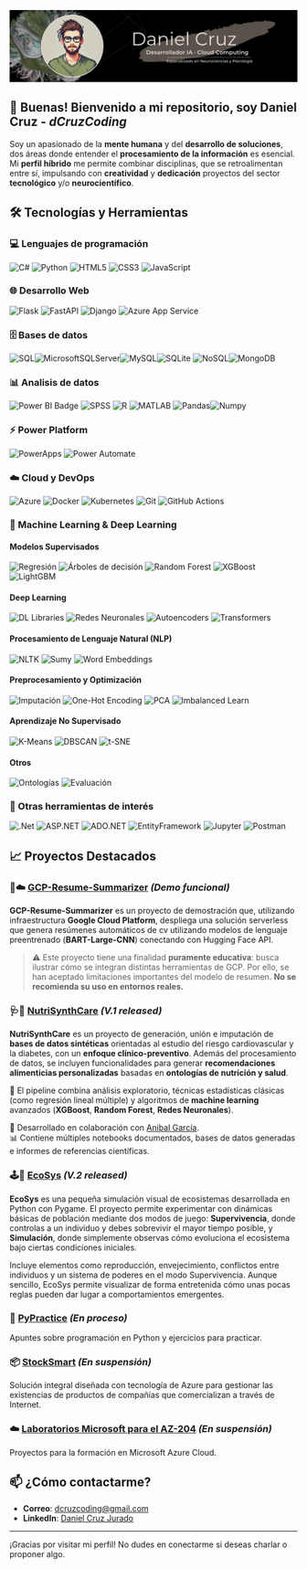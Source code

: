 ![Banner para Github](banner-github.png)

## 👋 Buenas! Bienvenido a mi repositorio, soy Daniel Cruz - *dCruzCoding*

Soy un apasionado de la **mente humana** y del **desarrollo de soluciones**, dos áreas donde entender el **procesamiento de la información** es esencial. Mi **perfil híbrido** me permite combinar disciplinas, que se retroalimentan entre sí, impulsando con **creatividad** y **dedicación** proyectos del sector **tecnológico** y/o **neurocientífico**.


## 🛠️ Tecnologías y Herramientas

### 💻 Lenguajes de programación
![C#](https://img.shields.io/badge/c%23-%2368217A.svg?style=for-the-badge&logo=csharp&logoColor=white) ![Python](https://img.shields.io/badge/python-3670A0?style=for-the-badge&logo=python&logoColor=ffdd54) ![HTML5](https://img.shields.io/badge/HTML5-E34F26?style=for-the-badge&logo=html5&logoColor=white) ![CSS3](https://img.shields.io/badge/CSS3-1572B6?style=for-the-badge&logo=css3&logoColor=white) ![JavaScript](https://img.shields.io/badge/JavaScript-F7DF1E?style=for-the-badge&logo=javascript&logoColor=black)

### 🌐 Desarrollo Web  
![Flask](https://img.shields.io/badge/Flask-000000?style=for-the-badge&logo=flask&logoColor=white) ![FastAPI](https://img.shields.io/badge/FastAPI-009688?style=for-the-badge&logo=fastapi&logoColor=white) ![Django](https://img.shields.io/badge/Django-%23092E20.svg?style=for-the-badge&logo=django&logoColor=white) ![Azure App Service](https://img.shields.io/badge/Azure_Web_Apps-0078D4?style=for-the-badge&logo=microsoft-azure&logoColor=white)

### 🗄️ Bases de datos
![SQL](https://img.shields.io/badge/sql-%23008080.svg?style=for-the-badge)![MicrosoftSQLServer](https://img.shields.io/badge/Microsoft%20SQL%20Sever-00ADAD?style=for-the-badge&logo=microsoft%20sql%20server&logoColor=white)![MySQL](https://img.shields.io/badge/mysql-%234479a1.svg?style=for-the-badge&logo=mysql&logoColor=white)![SQLite](https://img.shields.io/badge/sqlite-%23003b57.svg?style=for-the-badge&logo=sqlite&logoColor=white)   ![NoSQL](https://img.shields.io/badge/NoSQL-%232E692E.svg?style=for-the-badge)![MongoDB](https://img.shields.io/badge/MongoDB-%2359C256.svg?style=for-the-badge&logo=mongodb&logoColor=white)

### 📊 Analisis de datos
![Power BI Badge](https://img.shields.io/badge/Power%20BI-%23C2A13D.svg?style=for-the-badge&logo=powerbi&logoColor=white) ![SPSS](https://img.shields.io/badge/spss-%23ee4353.svg?style=for-the-badge&logo=spss&logoColor=white) ![R](https://img.shields.io/badge/r-%23425A7D.svg?style=for-the-badge&logo=r&logoColor=white) ![MATLAB](https://img.shields.io/badge/MATLAB-%23007ACC.svg?style=for-the-badge&logo=matlab&logoColor=white)
 ![Pandas](https://img.shields.io/badge/pandas-%23150458.svg?style=for-the-badge&logo=pandas&logoColor=white)![Numpy](https://img.shields.io/badge/numpy-%23013243.svg?style=for-the-badge&logo=numpy&logoColor=white)


### ⚡ Power Platform
![PowerApps](https://img.shields.io/badge/Power%20Apps-%23D5006D.svg?style=for-the-badge&logo=powerapps&logoColor=white) ![Power Automate](https://img.shields.io/badge/Power%20Automate-%230A64A4.svg?style=for-the-badge&logo=powerautomate&logoColor=white)

### ☁️ Cloud y DevOps
![Azure](https://img.shields.io/badge/Azure-0078D4?style=for-the-badge&logo=microsoft-azure&logoColor=white) ![Docker](https://img.shields.io/badge/Docker-2496ED?style=for-the-badge&logo=docker&logoColor=white) ![Kubernetes](https://img.shields.io/badge/Kubernetes-326CE5?style=for-the-badge&logo=kubernetes&logoColor=white) ![Git](https://img.shields.io/badge/Git-%23F05032.svg?style=for-the-badge&logo=git&logoColor=white) ![GitHub Actions](https://img.shields.io/badge/GitHub_Actions-2088FF?style=for-the-badge&logo=github-actions&logoColor=white)

### 🧠 Machine Learning & Deep Learning

#### Modelos Supervisados
![Regresión](https://img.shields.io/badge/Regresión-Lineal%20%7C%20Logística-blue) ![Árboles de decisión](https://img.shields.io/badge/Árboles%20de%20Decisión-%F0%9F%8C%B2-success) ![Random Forest](https://img.shields.io/badge/Random%20Forest-%F0%9F%8C%B3-success) ![XGBoost](https://img.shields.io/badge/XGBoost-%E2%9A%A1-red) ![LightGBM](https://img.shields.io/badge/LightGBM-%E2%9C%A8-brightgreen)

#### Deep Learning
![DL Libraries](https://img.shields.io/badge/TensorFlow%20%7C%20Keras%20%7C%20PyTorch-%F0%9F%93%9A-orange) ![Redes Neuronales](https://img.shields.io/badge/Redes%20Neuronales-Feedforward%20%7C%20CNN%20%7C%20RNN%20%28LSTM%20%7C%20BiLSTM%29%20%7C%20GAN-blueviolet) ![Autoencoders](https://img.shields.io/badge/Autoencoders-VAE-6A5ACD) ![Transformers](https://img.shields.io/badge/Transformers-NLP%20%7C%20Self--Attention-blue)


#### Procesamiento de Lenguaje Natural (NLP)  
![NLTK](https://img.shields.io/badge/NLTK-Text%20Processing-yellowgreen) ![Sumy](https://img.shields.io/badge/Sumy-Text%20Summarization-green) ![Word Embeddings](https://img.shields.io/badge/Word%20Embeddings-Glove%20%7C%20Word2Vec-blueviolet)  

#### Preprocesamiento y Optimización
![Imputación](https://img.shields.io/badge/Imputación-RLM%20%7C%20RF%20%7C%20MICE--NN-lightgrey) ![One-Hot Encoding](https://img.shields.io/badge/One--Hot-Encoding-yellow) ![PCA](https://img.shields.io/badge/PCA-Reducción%20de%20Dimensiones-orange) ![Imbalanced Learn](https://img.shields.io/badge/imblearn-Manejo%20de%20Desbalanceo-blue)

#### Aprendizaje No Supervisado
![K-Means](https://img.shields.io/badge/KMeans-Clustering-important) ![DBSCAN](https://img.shields.io/badge/DBSCAN-Clustering-lightblue) ![t-SNE](https://img.shields.io/badge/tSNE-Visualización%20no%20lineal-magenta)

#### Otros
![Ontologías](https://img.shields.io/badge/Ontologías-Recomendaciones%20Nutricionales-9cf) ![Evaluación](https://img.shields.io/badge/Evaluación-Métricas%20%7C%20ROC%20%7C%20AUC-critical)

### 🧩 Otras herramientas de interés
![.Net](https://img.shields.io/badge/.NET-%235C2D91.svg?style=for-the-badge&logo=.net&logoColor=white) ![ASP.NET](https://img.shields.io/badge/ASP.NET-%234F3C61.svg?style=for-the-badge&logo=aspnetcore&logoColor=white) ![ADO.NET](https://img.shields.io/badge/ADO.NET-%234C2578.svg?style=for-the-badge&logo=adonet&logoColor=white) ![EntityFramework](https://img.shields.io/badge/Entity%20Framework-%237B3CC2.svg?style=for-the-badge&logo=ef&logoColor=white) ![Jupyter](https://img.shields.io/badge/Jupyter-%23F37626.svg?style=for-the-badge&logo=jupyter&logoColor=white) ![Postman](https://img.shields.io/badge/Postman-%23D95C2F.svg?style=for-the-badge&logo=postman&logoColor=white)


## 📈 Proyectos Destacados

### 📄☁️ [GCP-Resume-Summarizer](https://github.com/dCruzCoding/gcp-resume-summarizer) *(Demo funcional)*

**GCP-Resume-Summarizer** es un proyecto de demostración que, utilizando infraestructura **Google Cloud Platform**, despliega una solución serverless que genera resúmenes automáticos de cv utilizando modelos de lenguaje preentrenado (**BART-Large-CNN**) conectando con Hugging Face API. 

> ⚠️ Este proyecto tiene una finalidad **puramente educativa**: busca ilustrar cómo se integran distintas herramientas de GCP.
> Por ello, se han aceptado limitaciones importantes del modelo de resumen. 
> **No se recomienda su uso en entornos reales.**

### 🩺🥗 [NutriSynthCare](https://github.com/dCruzCoding/NutriSynthCare.git) *(V.1 released)*
**NutriSynthCare** es un proyecto de generación, unión e imputación de **bases de datos sintéticas** orientadas al estudio del riesgo cardiovascular y la diabetes, con un **enfoque clínico-preventivo**. Además del procesamiento de datos, se incluyen funcionalidades para generar **recomendaciones alimenticias personalizadas** basadas en **ontologías de nutrición y salud**.

🔎 El pipeline combina análisis exploratorio, técnicas estadísticas clásicas (como regresión lineal múltiple) y algoritmos de **machine learning** avanzados (**XGBoost**, **Random Forest**, **Redes Neuronales**).

🔗 Desarrollado en colaboración con [Anibal García](https://github.com/Aniballll).  
📊 Contiene múltiples notebooks documentados, bases de datos generadas e informes de referencias científicas.

### 🕹️🌿 [EcoSys](https://github.com/dCruzCoding/EcoSys.git)     *(V.2 released)*
**EcoSys** es una pequeña simulación visual de ecosistemas desarrollada en Python con Pygame. El proyecto permite experimentar con dinámicas básicas de población mediante dos modos de juego: **Supervivencia**, donde controlas a un individuo y debes sobrevivir el mayor tiempo posible, y **Simulación**, donde simplemente observas cómo evoluciona el ecosistema bajo ciertas condiciones iniciales.

Incluye elementos como reproducción, envejecimiento, conflictos entre individuos y un sistema de poderes en el modo Supervivencia. Aunque sencillo, EcoSys permite visualizar de forma entretenida cómo unas pocas reglas pueden dar lugar a comportamientos emergentes.

### 🐍 [PyPractice](https://github.com/dCruzCoding/PyPractice.git)     *(En proceso)*
Apuntes sobre programación en Python y ejercicios para practicar.

### 📦 [StockSmart](https://github.com/dCruzCoding/stocksmart.git)     *(En suspensión)*
Solución integral diseñada con tecnología de Azure para gestionar las existencias de productos de compañías que comercializan a través de Internet.

### ☁️ [Laboratorios Microsoft para el AZ-204](https://github.com/dCruzCoding/MicrosoftLabs-AZ204.git)     *(En suspensión)*
Proyectos para la formación en Microsoft Azure Cloud.

## 📫 ¿Cómo contactarme?

- **Correo**: [dcruzcoding@gmail.com](mailto:dcruzcoding@gmail.com)
- **LinkedIn**: [Daniel Cruz Jurado](https://www.linkedin.com/in/daniel-cruzjurado)

---

¡Gracias por visitar mi perfil! No dudes en conectarme si deseas charlar o proponer algo.
